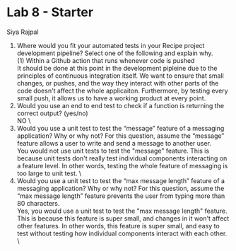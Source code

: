 # Lab 8 - Starter
Siya Rajpal

1. Where would you fit your automated tests in your Recipe project development pipeline? Select one of the following and explain why. \
    (1) Within a Github action that runs whenever code is pushed \
    It should be done at this point in the development pipleine due to the principles of continuous integration itself. We want to ensure that small changes, or pushes, and the way they interact with other parts of the code doesn't affect the whole applicaiton. Furthermore, by testing every small push, it allows us to have a working product at every point. 
2.  Would you use an end to end test to check if a function is returning the correct output? (yes/no) \
    NO \
3. Would you use a unit test to test the “message” feature of a messaging application? Why or why not? For this question, assume the “message” feature allows a user to write and send a message to another user. \
   You would not use unit tests to test the "message" feature. This is because unit tests don't really test individual components interacting on a feature level. In other words, testing the whole feature of messaging is too large to unit test. \
4. Would you use a unit test to test the “max message length” feature of a messaging application? Why or why not? For this question, assume the “max message length” feature prevents the user from typing more than 80 characters. \
   Yes, you would use a unit test to test the "max message length" feature. This is because this feature is super small, and changes in it won't affect other features. In other words, this feature is super small, and easy to test without testing how individual components interact with each other. \

